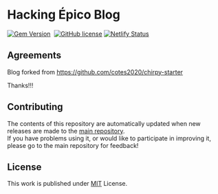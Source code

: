 # Hacking Épico Blog

[![Gem Version](https://img.shields.io/gem/v/jekyll-theme-chirpy)][gem]&nbsp;
[![GitHub license](https://img.shields.io/github/license/cotes2020/chirpy-starter.svg?color=blue)][mit]
[![Netlify Status](https://api.netlify.com/api/v1/badges/3c72c8bb-4fe9-44f0-8e0f-6bf5c21c5254/deploy-status)](https://app.netlify.com/sites/hackingepico/deploys)

## Agreements

Blog forked from https://github.com/cotes2020/chirpy-starter

Thanks!!!


## Contributing

The contents of this repository are automatically updated when new releases are made to the [main repository][chirpy].  
If you have problems using it, or would like to participate in improving it, please go to the main repository for feedback!

## License

This work is published under [MIT][mit] License.

[gem]: https://rubygems.org/gems/jekyll-theme-chirpy
[chirpy]: https://github.com/cotes2020/jekyll-theme-chirpy/
[use-template]: https://github.com/cotes2020/chirpy-starter/generate
[CD]: https://en.wikipedia.org/wiki/Continuous_deployment
[mit]: https://github.com/cotes2020/chirpy-starter/blob/master/LICENSE
